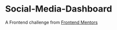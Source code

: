# Social-Media-Dashboard

A Frontend challenge from [Frontend Mentors](https://www.frontendmentor.io/)
